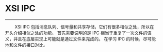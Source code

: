 # XSI IPC
***

&emsp;&emsp;
XSI IPC 包括消息队列、信号量和共享存储，它们有很多相似之处，所以在开头介绍相似之处的功能。
首先需要说明的是 IPC 相当于重复了一次文件的语义，并且在底层实现上可能就是通过文件来完成的。
在学习 IPC 的时候，尽可能地和文件的接口对比。